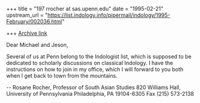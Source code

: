 +++
title = "197 rrocher at sas.upenn.edu"
date = "1995-02-21"
upstream_url = "https://list.indology.info/pipermail/indology/1995-February/002036.html"

+++
[Archive link](https://list.indology.info/pipermail/indology/1995-February/002036.html)

Dear Michael and Jeson,

Several of us at Penn belong to the Indologist list, which is supposed 
to be dedicated to scholarly discussions on classical Indology. 
I have the instructions on how to join in my office, which I will 
forward to you both when I get back to town from the mountains.

-- 
Rosane Rocher, Professor of South Asian Studies
820 Williams Hall, University of Pennsylvania
Philadelphia, PA 19104-6305
Fax (215) 573-2138





